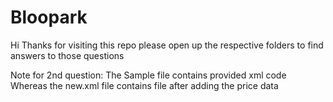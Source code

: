 # Bloopark
Hi Thanks for visiting this repo 
please open up the respective folders to find answers to those questions

Note for 2nd question:
The Sample file contains provided xml code
Whereas the new.xml file contains file after adding the price data
